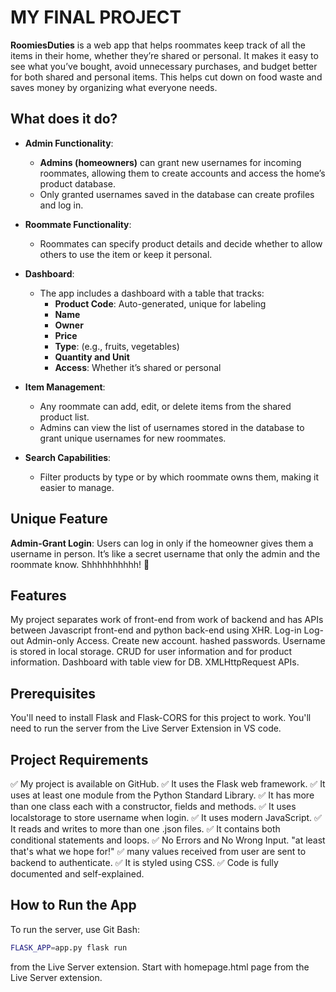 # MY FINAL PROJECT

**RoomiesDuties** is a web app that helps roommates keep track of all the items in their home, whether they’re shared or personal. It makes it easy to see what you’ve bought, avoid unnecessary purchases, and budget better for both shared and personal items. This helps cut down on food waste and saves money by organizing what everyone needs.

## What does it do?

- **Admin Functionality**: 
  - **Admins (homeowners)** can grant new usernames for incoming roommates, allowing them to create accounts and access the home’s product database.
  - Only granted usernames saved in the database can create profiles and log in.
  
- **Roommate Functionality**: 
  - Roommates can specify product details and decide whether to allow others to use the item or keep it personal.
  
- **Dashboard**: 
  - The app includes a dashboard with a table that tracks:
    - **Product Code**: Auto-generated, unique for labeling
    - **Name**
    - **Owner**
    - **Price**
    - **Type**: (e.g., fruits, vegetables)
    - **Quantity and Unit**
    - **Access**: Whether it’s shared or personal
  
- **Item Management**: 
  - Any roommate can add, edit, or delete items from the shared product list.
  - Admins can view the list of usernames stored in the database to grant unique usernames for new roommates.
  
- **Search Capabilities**: 
  - Filter products by type or by which roommate owns them, making it easier to manage.

## Unique Feature

**Admin-Grant Login**: Users can log in only if the homeowner gives them a username in person. It’s like a secret username that only the admin and the roommate know. Shhhhhhhhhh! 🤫 

## Features

My project separates work of front-end from work of backend and has APIs between Javascript front-end and python back-end using XHR.
Log-in Log-out
Admin-only Access.
Create new account.
hashed passwords.
Username is stored in local storage.
CRUD for user information and for product information.
Dashboard with table view for DB.
XMLHttpRequest APIs.

## Prerequisites

You'll need to install Flask and Flask-CORS for this project to work.
You'll need to run the server from the Live Server Extension in VS code.

## Project Requirements
✅ My project is available on GitHub.
✅ It uses the Flask web framework.
✅ It uses at least one module from the Python Standard Library.
✅ It has more than one class each with a constructor, fields and methods.
✅ It uses localstorage to store username when login.
✅ It uses modern JavaScript.
✅ It reads and writes to more than one .json files.
✅ It contains both conditional statements and loops.
✅ No Errors and No Wrong Input. "at least that's what we hope for!"
✅ many values received from user are sent to backend to authenticate.
✅ It is styled using CSS.
✅ Code is fully documented and self-explained.

## How to Run the App

To run the server, use Git Bash:

```bash
FLASK_APP=app.py flask run
```

from the Live Server extension.
Start with homepage.html page from the Live Server extension.
